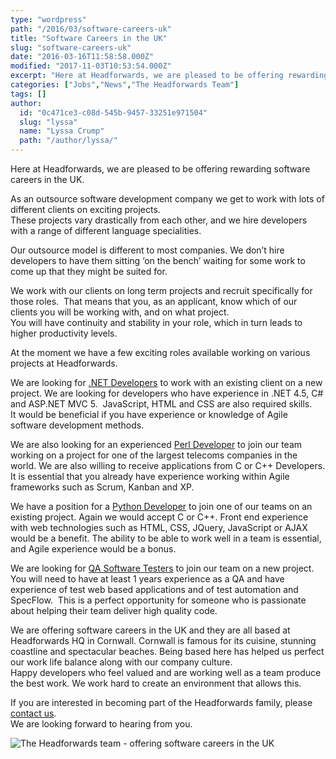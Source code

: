 ```yaml
---
type: "wordpress"
path: "/2016/03/software-careers-uk"
title: "Software Careers in the UK"
slug: "software-careers-uk"
date: "2016-03-16T11:58:58.000Z"
modified: "2017-11-03T10:53:54.000Z"
excerpt: "Here at Headforwards, we are pleased to be offering rewarding software careers in the UK. As an outsource software development company we get to work with lots of different clients on exciting projects. These projects vary drastically from each other, and we hire developers with a range of different language specialities. Our outsource model is different to …"
categories: ["Jobs","News","The Headforwards Team"]
tags: []
author:
  id: "0c471ce3-c08d-545b-9457-33251e971504"
  slug: "lyssa"
  name: "Lyssa Crump"
  path: "/author/lyssa/"
---
```

Here at Headforwards, we are pleased to be offering rewarding software careers in the UK.

As an outsource software development company we get to work with lots of different clients on exciting projects.  
These projects vary drastically from each other, and we hire developers with a range of different language specialities.

Our outsource model is different to most companies. We don’t hire developers to have them sitting ‘on the bench’ waiting for some work to come up that they might be suited for.

We work with our clients on long term projects and recruit specifically for those roles.  That means that you, as an applicant, know which of our clients you will be working with, and on what project.  
You will have continuity and stability in your role, which in turn leads to higher productivity levels.

At the moment we have a few exciting roles available working on various projects at Headforwards.

We are looking for [.NET Developers](https://www.headforwards.com/careers/net-developer/) to work with an existing client on a new project. We are looking for developers who have experience in .NET 4.5, C# and ASP.NET MVC 5.  JavaScript, HTML and CSS are also required skills.  
It would be beneficial if you have experience or knowledge of Agile software development methods.

We are also looking for an experienced [Perl Developer](https://www.headforwards.com/careers/perl-developer/) to join our team working on a project for one of the largest telecoms companies in the world. We are also willing to receive applications from C or C++ Developers. It is essential that you already have experience working within Agile frameworks such as Scrum, Kanban and XP.

We have a position for a [Python Developer](https://www.headforwards.com/careers/python-developer/) to join one of our teams on an existing project. Again we would accept C or C++. Front end experience with web technologies such as HTML, CSS, JQuery, JavaScript or AJAX would be a benefit. The ability to be able to work well in a team is essential, and Agile experience would be a bonus.

We are looking for [QA Software Testers](https://www.headforwards.com/careers/qa-software-tester/) to join our team on a new project. You will need to have at least 1 years experience as a QA and have experience of test web based applications and of test automation and SpecFlow.  This is a perfect opportunity for someone who is passionate about helping their team deliver high quality code.

We are offering software careers in the UK and they are all based at Headforwards HQ in Cornwall. Cornwall is famous for its cuisine, stunning coastline and spectacular beaches. Being based here has helped us perfect our work life balance along with our company culture.  
Happy developers who feel valued and are working well as a team produce the best work. We work hard to create an environment that allows this.

If you are interested in becoming part of the Headforwards family, please [contact us](https://www.headforwards.com/careers/application-form/).  
We are looking forward to hearing from you.


<section class="gallery">


![The Headforwards team - offering software careers in the UK ](/wp-content/uploads/2016/03/Headforwards-team-at-30.jpg)

</section>

